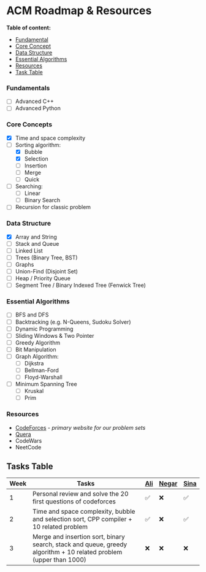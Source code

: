 # ACM Roadmap & Resources

**Table of content:**
- [Fundamental](#fundamentals)
- [Core Concept](#core-concepts)
- [Data Structure](#data-structure)
- [Essential Algorithms](#essential-algorithms)
- [Resources](#resources)
- [Task Table](#task-table)

### Fundamentals
- [ ] Advanced C++
- [ ] Advanced Python

### Core Concepts
- [x] Time and space complexity
- [ ] Sorting algorithm:
	- [x] Bubble
	- [x] Selection
	- [ ] Insertion
	- [ ] Merge
	- [ ] Quick
- [ ] Searching:
	- [ ] Linear 
	- [ ] Binary Search
- [ ] Recursion for classic problem

### Data Structure
- [x] Array and String
- [ ] Stack and Queue
- [ ] Linked List
- [ ] Trees (Binary Tree, BST)
- [ ] Graphs
- [ ] Union-Find (Disjoint Set)
- [ ] Heap / Priority Queue
- [ ] Segment Tree / Binary Indexed Tree (Fenwick Tree)

### Essential Algorithms
- [ ] BFS and DFS
- [ ] Backtracking (e.g. N-Queens, Sudoku Solver)
- [ ] Dynamic Programming
- [ ] Sliding Windows & Two Pointer
- [ ] Greedy Algorithm
- [ ] Bit Manipulation 
- [ ] Graph Algorithm:
	- [ ] Dijkstra
	- [ ] Bellman-Ford
	- [ ] Floyd-Warshall 
- [ ] Minimum Spanning Tree
	- [ ] Kruskal
	- [ ] Prim

### Resources
- [CodeForces](https://codeforces.com/problemset?order=BY_SOLVED_DESC) - *primary website for our problem sets*
- [Quera](https://quera.org/problemset)
- CodeWars
- NeetCode

## Tasks Table
| Week | Tasks | [Ali](https://github.com/opaip) | [Negar](https://github.com/Negar-Erfani) | [Sina](https://github.com/sina-yeganeh) |
|------|------|-----|-------|------|
| 1 | Personal review and solve the 20 first questions of codeforces | :white_check_mark: | :x: | :white_check_mark: |
| 2 | Time and space complexity, bubble and selection sort, CPP compiler + 10 related problem | :white_check_mark: | :x: | :white_check_mark: |
| 3 | Merge and insertion sort, binary search, stack and queue, greedy algorithm + 10 related problem (upper than 1000) | :x: | :x: | :x: |